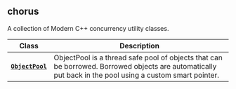 ## chorus

A collection of Modern C++ concurrency utility classes.

| Class | Description |
|-------|-------------|
|[**`ObjectPool`**](/include/chorus/ObjectPool.hpp) | ObjectPool is a thread safe pool of objects that can be borrowed. Borrowed objects are automatically put back in the pool using a custom smart pointer. |